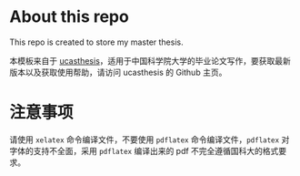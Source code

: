 # About this repo
This repo is created to store my master thesis.

本模板来自于 [ucasthesis](https://github.com/mohuangrui/ucasthesis)，适用于中国科学院大学的毕业论文写作，要获取最新版本以及获取使用帮助，请访问 ucasthesis 的 Github 主页。

# 注意事项

请使用 `xelatex` 命令编译文件，不要使用 `pdflatex` 命令编译文件，`pdflatex` 对字体的支持不全面，采用 `pdflatex` 编译出来的 pdf 不完全遵循国科大的格式要求。
